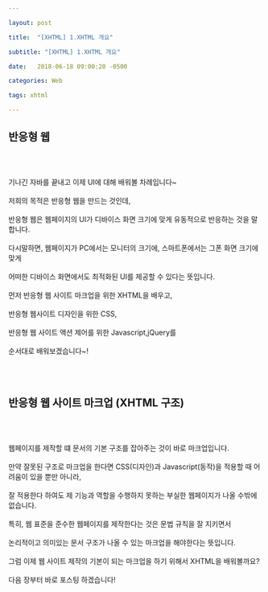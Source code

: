 ```yaml
---

layout: post

title:  "[XHTML] 1.XHTML 개요"

subtitle: "[XHTML] 1.XHTML 개요"

date:   2018-06-18 09:00:20 -0500

categories: Web

tags: xhtml

---
```


## 반응형 웹

<br>
<br>

기나긴 자바를 끝내고 이제 UI에 대해 배워볼 차례입니다~
<br>
<br>
저희의 목적은 반응형 웹을 만드는 것인데,
<br>
<br>
반응형 웹은 웹페이지의 UI가 디바이스 화면 크기에 맞게 유동적으로 반응하는 것을 말합니다.
<br>
<br>
다시말하면, 웹페이지가 PC에서는 모니터의 크기에, 스마트폰에서는 그폰 화면 크기에 맞게 
<br>
<br>
어떠한 디바이스 화면에서도 최적화된 UI를 제공할 수 있다는 뜻입니다.
<br>
<br>
먼저 반응형 웹 사이트 마크업을 위한 XHTML을 배우고,
<br>
<br>
반응형 웹사이트 디자인을 위한 CSS, 
<br>
<br>
반응형 웹 사이트 액션 제어를 위한 Javascript,jQuery를
<br>
<br>
순서대로 배워보겠습니다~!

<br>
<br>

## 반응형 웹 사이트 마크업 (XHTML 구조)

<br>
<br>

웹페이지를 제작할 떄 문서의 기본 구조를 잡아주는 것이 바로 마크업입니다.
<br>
<br>
만약 잘못된 구조로 마크업을 한다면 CSS(디자인)과 Javascript(동작)을 적용할 때 어려움이 있을 뿐만 아니라,
<br>
<br>
잘 적용한다 하여도 제 기능과 역할을 수행하지 못하는 부실한 웹페이지가 나올 수밖에 없습니다.
<br>
<br>
특히, 웹 표준을 준수한 웹페이지를 제작한다는 것은 문법 규칙을 잘 지키면서 
<br>
<br>
논리적이고 의미있는 문서 구조가 나올 수 있는 마크업을 해야한다는 뜻입니다.
<br>
<br>
그럼 이제 웹 사이트 제작의 기본이 되는 마크업을 하기 위해서 XHTML을 배워볼까요?
<br>
<br>
다음 장부터 바로 포스팅 하겠습니다!


